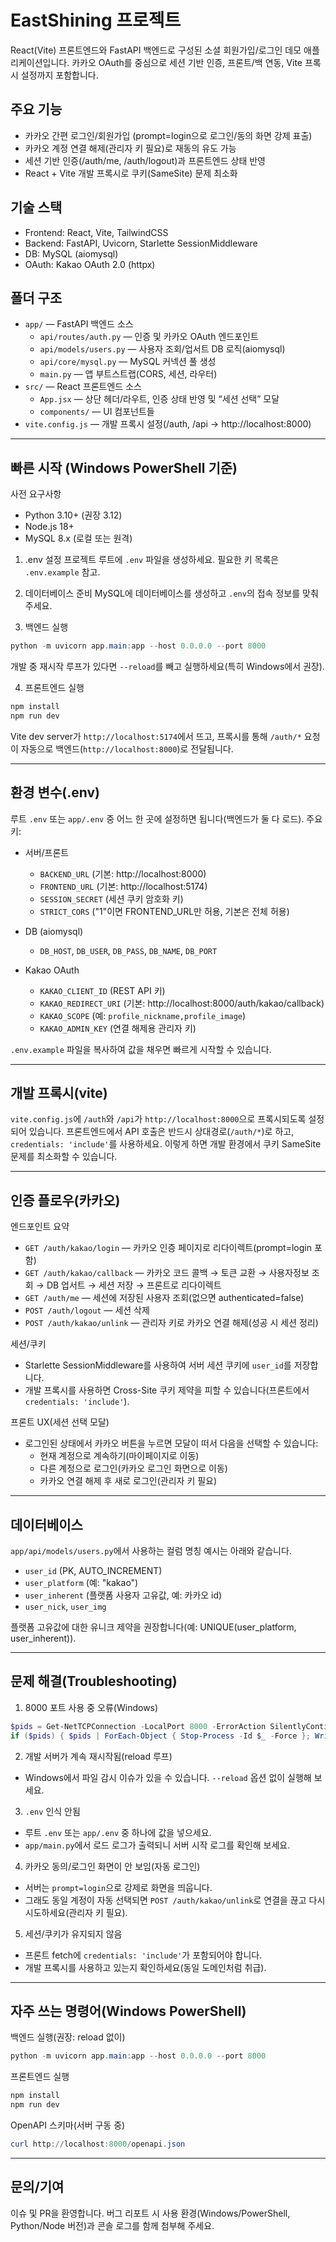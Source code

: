 
# EastShining 프로젝트

React(Vite) 프론트엔드와 FastAPI 백엔드로 구성된 소셜 회원가입/로그인 데모 애플리케이션입니다. 카카오 OAuth를 중심으로 세션 기반 인증, 프론트/백 연동, Vite 프록시 설정까지 포함합니다.

## 주요 기능
- 카카오 간편 로그인/회원가입 (prompt=login으로 로그인/동의 화면 강제 표출)
- 카카오 계정 연결 해제(관리자 키 필요)로 재동의 유도 가능
- 세션 기반 인증(/auth/me, /auth/logout)과 프론트엔드 상태 반영
- React + Vite 개발 프록시로 쿠키(SameSite) 문제 최소화

## 기술 스택
- Frontend: React, Vite, TailwindCSS
- Backend: FastAPI, Uvicorn, Starlette SessionMiddleware
- DB: MySQL (aiomysql)
- OAuth: Kakao OAuth 2.0 (httpx)

## 폴더 구조
- `app/` — FastAPI 백엔드 소스
	- `api/routes/auth.py` — 인증 및 카카오 OAuth 엔드포인트
	- `api/models/users.py` — 사용자 조회/업서트 DB 로직(aiomysql)
	- `api/core/mysql.py` — MySQL 커넥션 풀 생성
	- `main.py` — 앱 부트스트랩(CORS, 세션, 라우터)
- `src/` — React 프론트엔드 소스
	- `App.jsx` — 상단 헤더/라우트, 인증 상태 반영 및 “세션 선택” 모달
	- `components/` — UI 컴포넌트들
- `vite.config.js` — 개발 프록시 설정(/auth, /api → http://localhost:8000)

---

## 빠른 시작 (Windows PowerShell 기준)

사전 요구사항
- Python 3.10+ (권장 3.12)
- Node.js 18+
- MySQL 8.x (로컬 또는 원격)

1) .env 설정
프로젝트 루트에 `.env` 파일을 생성하세요. 필요한 키 목록은 `.env.example` 참고.

2) 데이터베이스 준비
MySQL에 데이터베이스를 생성하고 `.env`의 접속 정보를 맞춰주세요.

3) 백엔드 실행

```powershell
python -m uvicorn app.main:app --host 0.0.0.0 --port 8000
```

개발 중 재시작 루프가 있다면 `--reload`를 빼고 실행하세요(특히 Windows에서 권장).

4) 프론트엔드 실행

```powershell
npm install
npm run dev
```

Vite dev server가 `http://localhost:5174`에서 뜨고, 프록시를 통해 `/auth/*` 요청이 자동으로 백엔드(`http://localhost:8000`)로 전달됩니다.

---

## 환경 변수(.env)

루트 `.env` 또는 `app/.env` 중 어느 한 곳에 설정하면 됩니다(백엔드가 둘 다 로드). 주요 키:

- 서버/프론트
	- `BACKEND_URL` (기본: http://localhost:8000)
	- `FRONTEND_URL` (기본: http://localhost:5174)
	- `SESSION_SECRET` (세션 쿠키 암호화 키)
	- `STRICT_CORS` ("1"이면 FRONTEND_URL만 허용, 기본은 전체 허용)

- DB (aiomysql)
	- `DB_HOST`, `DB_USER`, `DB_PASS`, `DB_NAME`, `DB_PORT`

- Kakao OAuth
	- `KAKAO_CLIENT_ID` (REST API 키)
	- `KAKAO_REDIRECT_URI` (기본: http://localhost:8000/auth/kakao/callback)
	- `KAKAO_SCOPE` (예: `profile_nickname,profile_image`)
	- `KAKAO_ADMIN_KEY` (연결 해제용 관리자 키)

`.env.example` 파일을 복사하여 값을 채우면 빠르게 시작할 수 있습니다.

---

## 개발 프록시(vite)

`vite.config.js`에 `/auth`와 `/api`가 `http://localhost:8000`으로 프록시되도록 설정되어 있습니다. 프론트엔드에서 API 호출은 반드시 상대경로(`/auth/*`)로 하고, `credentials: 'include'`를 사용하세요. 이렇게 하면 개발 환경에서 쿠키 SameSite 문제를 최소화할 수 있습니다.

---

## 인증 플로우(카카오)

엔드포인트 요약
- `GET /auth/kakao/login` — 카카오 인증 페이지로 리다이렉트(prompt=login 포함)
- `GET /auth/kakao/callback` — 카카오 코드 콜백 → 토큰 교환 → 사용자정보 조회 → DB 업서트 → 세션 저장 → 프론트로 리다이렉트
- `GET /auth/me` — 세션에 저장된 사용자 조회(없으면 authenticated=false)
- `POST /auth/logout` — 세션 삭제
- `POST /auth/kakao/unlink` — 관리자 키로 카카오 연결 해제(성공 시 세션 정리)

세션/쿠키
- Starlette SessionMiddleware를 사용하여 서버 세션 쿠키에 `user_id`를 저장합니다.
- 개발 프록시를 사용하면 Cross-Site 쿠키 제약을 피할 수 있습니다(프론트에서 `credentials: 'include'`).

프론트 UX(세션 선택 모달)
- 로그인된 상태에서 카카오 버튼을 누르면 모달이 떠서 다음을 선택할 수 있습니다:
	- 현재 계정으로 계속하기(마이페이지로 이동)
	- 다른 계정으로 로그인(카카오 로그인 화면으로 이동)
	- 카카오 연결 해제 후 새로 로그인(관리자 키 필요)

---

## 데이터베이스

`app/api/models/users.py`에서 사용하는 컬럼 명칭 예시는 아래와 같습니다.
- `user_id` (PK, AUTO_INCREMENT)
- `user_platform` (예: "kakao")
- `user_inherent` (플랫폼 사용자 고유값, 예: 카카오 id)
- `user_nick`, `user_img`

플랫폼 고유값에 대한 유니크 제약을 권장합니다(예: UNIQUE(user_platform, user_inherent)).

---

## 문제 해결(Troubleshooting)

1) 8000 포트 사용 중 오류(Windows)

```powershell
$pids = Get-NetTCPConnection -LocalPort 8000 -ErrorAction SilentlyContinue | Select-Object -ExpandProperty OwningProcess -Unique
if ($pids) { $pids | ForEach-Object { Stop-Process -Id $_ -Force }; Write-Output ("Killed PIDs: " + ($pids -join ", ")) } else { Write-Output "No process using port 8000" }
```

2) 개발 서버가 계속 재시작됨(reload 루프)
- Windows에서 파일 감시 이슈가 있을 수 있습니다. `--reload` 옵션 없이 실행해 보세요.

3) `.env` 인식 안됨
- 루트 `.env` 또는 `app/.env` 중 하나에 값을 넣으세요.
- `app/main.py`에서 로드 로그가 출력되니 서버 시작 로그를 확인해 보세요.

4) 카카오 동의/로그인 화면이 안 보임(자동 로그인)
- 서버는 `prompt=login`으로 강제로 화면을 띄웁니다.
- 그래도 동일 계정이 자동 선택되면 `POST /auth/kakao/unlink`로 연결을 끊고 다시 시도하세요(관리자 키 필요).

5) 세션/쿠키가 유지되지 않음
- 프론트 fetch에 `credentials: 'include'`가 포함되어야 합니다.
- 개발 프록시를 사용하고 있는지 확인하세요(동일 도메인처럼 취급).

---

## 자주 쓰는 명령어(Windows PowerShell)

백엔드 실행(권장: reload 없이)
```powershell
python -m uvicorn app.main:app --host 0.0.0.0 --port 8000
```

프론트엔드 실행
```powershell
npm install
npm run dev
```

OpenAPI 스키마(서버 구동 중)
```powershell
curl http://localhost:8000/openapi.json
```

---

## 문의/기여
이슈 및 PR을 환영합니다. 버그 리포트 시 사용 환경(Windows/PowerShell, Python/Node 버전)과 콘솔 로그를 함께 첨부해 주세요.
